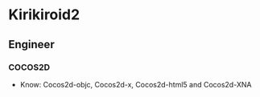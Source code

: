 # Kirikiroid2



## Engineer
### COCOS2D

- Know: Cocos2d-objc, Cocos2d-x, Cocos2d-html5 and Cocos2d-XNA

